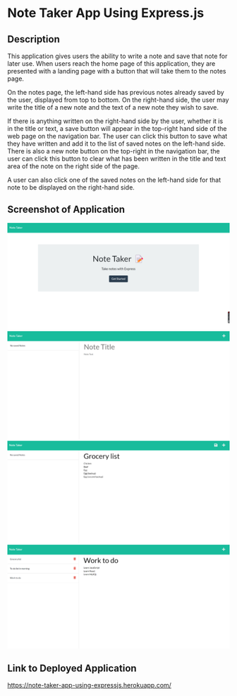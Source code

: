 # Note Taker App Using Express.js



## Description
This application gives users the ability to write a note and save that note for later use. When users reach the home page of this application, they are presented with a landing page with a button that will take them to the notes page.

On the notes page, the left-hand side has previous notes already saved by the user, displayed from top to bottom. On the right-hand side, the user may write the title of a new note and the text of a new note they wish to save. 

If there is anything written on the right-hand side by the user, whether it is in the title or text, a save button will appear in the top-right hand side of the web page on the navigation bar. The user can click this button to save what they have written and add it to the list of saved notes on the left-hand side. There is also a new note button on the top-right in the navigation bar, the user can click this button to clear what has been written in the title and text area of the note on the right side of the page.

A user can also click one of the saved notes on the left-hand side for that note to be displayed on the right-hand side. 



## Screenshot of Application
![screenshot-1](./images/screenshot-1.png)
![screenshot-2](./images/screenshot-2.png)
![screenshot-3](./images/screenshot-3.png)
![screenshot-4](./images/screenshot-4.png)



## Link to Deployed Application
https://note-taker-app-using-expressjs.herokuapp.com/